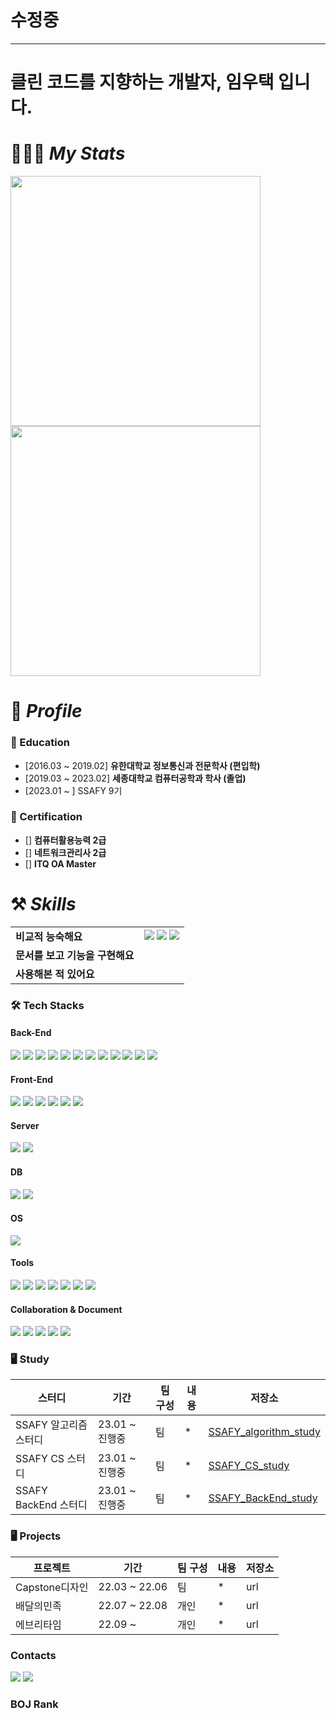 # 수정중
---
# 클린 코드를 지향하는 개발자, 임우택 입니다.

# 🧑🏻‍💻 *My Stats*

<img src="https://github-readme-stats.vercel.app/api?username=Chaos0103&hide_title=true&show_icons=true&include_all_commits=true&disable_animations=true&theme=vue" width="400px">
<img src="http://mazassumnida.wtf/api/v2/generate_badge?boj=lyt1228" width="400px">

# 🔎 *Profile*

### 🏫 Education

- [2016.03 ~ 2019.02] **유한대학교 정보통신과 전문학사 (편입학)**
- [2019.03 ~ 2023.02] **세종대학교 컴퓨터공학과 학사 (졸업)**
- [2023.01 ~ ] SSAFY 9기

### 📜 Certification

- [] **컴퓨터활용능력 2급**
- [] **네트워크관리사 2급**
- [] **ITQ OA Master**

# ⚒️ *Skills*

|  |  |
| --- | --- |
| **비교적 능숙해요** | <img src="https://img.shields.io/badge/Java-007396?style=for-the-badge&logo=OpenJDK&logoColor=white"/></a> <img src="https://img.shields.io/badge/Spring Boot-6DB33F?style=for-the-badge&logo=Spring Boot&logoColor=white"/></a> <img src="https://img.shields.io/badge/Hibernate-59666C?style=for-the-badge&logo=Hibernate&logoColor=white"/></a> |
| **문서를 보고 기능을 구현해요** |  |
| **사용해본 적 있어요** |  |

<!-- Tech Stacks -->
### 🛠 Tech Stacks
#### Back-End
<img src="https://img.shields.io/badge/Java-007396?style=flat-square&logo=Java&logoColor=white"/></a>
<img src="https://img.shields.io/badge/Spring-6DB33F?style=flat-square&logo=Spring&logoColor=white"/></a>
<img src="https://img.shields.io/badge/Spring Boot-6DB33F?style=flat-square&logo=Spring Boot&logoColor=white"/></a> 
<img src="https://img.shields.io/badge/Data JPA-6DB33F?style=flat-square&logo=Data JPA&logoColor=white"/></a>
<img src="https://img.shields.io/badge/Querydsl-6DB33F?style=flat-square&logo=Querydsl&logoColor=white"/></a>
<img src="https://img.shields.io/badge/Hibernate-59666C?style=flat-square&logo=Hibernate&logoColor=white"/></a>
<img src="https://img.shields.io/badge/Thymeleaf-005F0F?style=flat-square&logo=Thymeleaf&logoColor=white"/></a>
<img src="https://img.shields.io/badge/JSON-000000?style=flat-square&logo=JSON&logoColor=white"/></a>
<img src="https://img.shields.io/badge/Python-3776AB?style=flat-square&logo=Python&logoColor=white"/></a>
<img src="https://img.shields.io/badge/C-A8B9CC?style=flat-square&logo=C&logoColor=white"/></a>
<img src="https://img.shields.io/badge/C++-00599C?style=flat-square&logo=cplusplus&logoColor=white"/></a>
<img src="https://img.shields.io/badge/Markdown-000000?style=flat-square&logo=Markdown&logoColor=white"/></a>

#### Front-End
<img src="https://img.shields.io/badge/HTML5-E34F26?style=flat-square&logo=HTML5&logoColor=white"/></a>
<img src="https://img.shields.io/badge/CSS3-1572B6?style=flat-square&logo=CSS3&logoColor=white"/></a>
<img src="https://img.shields.io/badge/JavaScript-F7DF1E?style=flat-square&logo=JavaScript&logoColor=white"/></a>
<img src="https://img.shields.io/badge/jQuery-0769AD?style=flat-square&logo=jQuery&logoColor=white"/></a>
<img src="https://img.shields.io/badge/ajax-000000?style=flat-square&logo=ajax&logoColor=white"/></a>
<img src="https://img.shields.io/badge/Bootstrap-7952B3?style=flat-square&logo=Bootstrap&logoColor=white"/></a>

#### Server
<img src="https://img.shields.io/badge/Apache-D22128?style=flat-square&logo=Apache&logoColor=white"/></a>
<img src="https://img.shields.io/badge/Apache Tomcat-F8DC75?style=flat-square&logo=Apache Tomcat&logoColor=black"/></a>

#### DB
<img src="https://img.shields.io/badge/MySQL-4479A1?style=flat-square&logo=MySQL&logoColor=white"/></a>
<img src="https://img.shields.io/badge/MariaDB-003545?style=flat-square&logo=MariaDB&logoColor=white"/></a>

#### OS
<img src="https://img.shields.io/badge/Linux-FCC624?style=flat-square&logo=Linux&logoColor=white"/></a>

#### Tools
<img src="https://img.shields.io/badge/IntelliJ IDEA-000000?style=flat-square&logo=IntelliJ IDEA&logoColor=white"/></a>
<img src="https://img.shields.io/badge/DataGrip-000000?style=flat-square&logo=DataGrip&logoColor=white"/></a>
<img src="https://img.shields.io/badge/Postman-FF6C37?style=flat-square&logo=Postman&logoColor=white"/></a>
<img src="https://img.shields.io/badge/PyCharm-000000?style=flat-square&logo=PyCharm&logoColor=white"/></a>
<img src="https://img.shields.io/badge/CLion-000000?style=flat-square&logo=CLion&logoColor=white"/></a>
<img src="https://img.shields.io/badge/Visual Studio-5C2D91?style=flat-square&logo=Visual Studio&logoColor=white"/></a>
<img src="https://img.shields.io/badge/Visual Studio Code-007ACC?style=flat-square&logo=Visual Studio Code&logoColor=white"/></a>

#### Collaboration & Document
<img src="https://img.shields.io/badge/GitHub-181717?style=flat-square&logo=GitHub&logoColor=white"/></a>
<img src="https://img.shields.io/badge/Notion-000000?style=flat-square&logo=Notion&logoColor=white"/></a>
<img src="https://img.shields.io/badge/Google Drive-4285F4?style=flat-square&logo=Google Drive&logoColor=white"/></a>
<img src="https://img.shields.io/badge/Microsoft PowerPoint-B7472A?style=flat-square&logo=Microsoft PowerPoint&logoColor=white"/></a>
<img src="https://img.shields.io/badge/Microsoft Excel-217346?style=flat-square&logo=Microsoft Excel&logoColor=white"/></a>

<!-- Study -->
### 🖥 Study
|스터디|기간|팀 구성|내용|저장소|
|---|---|---|---|---|
|SSAFY 알고리즘 스터디|23.01 ~ 진행중|팀|*|[SSAFY_algorithm_study](https://github.com/Chaos0103/SSAFY_algorithm_study)|
|SSAFY CS 스터디|23.01 ~ 진행중|팀|*|[SSAFY_CS_study](https://github.com/Chaos0103/SSAFY_CS_study)|
|SSAFY BackEnd 스터디|23.01 ~ 진행중|팀|*|[SSAFY_BackEnd_study](https://github.com/Chaos0103/SSAFY_BackEnd_study)|

<!-- Project -->
### 🖥 Projects
|프로젝트|기간|팀 구성|내용|저장소|
|---|---|---|---|---|
|Capstone디자인|22.03 ~ 22.06|팀|*|url|
|배달의민족|22.07 ~ 22.08|개인|*|url|
|에브리타임|22.09 ~ |개인|*|url|

<!-- Contacts -->
### Contacts
<a href="mailto:lyt1228@naver.com"><img src="https://img.shields.io/badge/Email-EA4335?style=flat-square&logo=Gmail&logoColor=white"/></a>
<a href="https://chrome-bramble-9cb.notion.site/Today-I-Learned-c1ad722db3134c7e9abdf6f236b114ee">
  <img src="https://img.shields.io/badge/Notion-000000?style=flat-square&logo=Notion&logoColor=white"/>
</a>

### BOJ Rank

